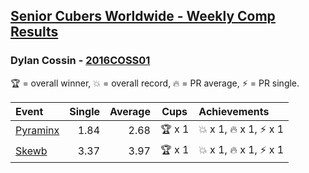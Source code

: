 <style>table {white-space: nowrap;}</style>

## [Senior Cubers Worldwide - Weekly Comp Results](/scw-comp/results/)
### Dylan Cossin - [2016COSS01](https://www.worldcubeassociation.org/persons/2016COSS01)

<span style="white-space: nowrap;">🏆 = overall winner</span>, <span style="white-space: nowrap;">💥 = overall record</span>, <span style="white-space: nowrap;">🔥 = PR average</span>, <span style="white-space: nowrap;">⚡ = PR single</span>.

| Event | Single | Average | Cups | Achievements|
| :-- | --: | --: | :--: | :-- |
| [Pyraminx](pyram.md) | 1.84 | 2.68 | 🏆 x 1 | 💥 x 1, 🔥 x 1, ⚡ x 1 |
| [Skewb](skewb.md) | 3.37 | 3.97 | 🏆 x 1 | 💥 x 1, 🔥 x 1, ⚡ x 1 |

<!-- Global site tag (gtag.js) - Google Analytics -->
<script async src="https://www.googletagmanager.com/gtag/js?id=UA-86348435-3"></script>
<script>window.dataLayer = window.dataLayer || []; function gtag() {dataLayer.push(arguments);} gtag('js', new Date()); gtag('config', 'UA-86348435-3');</script>

